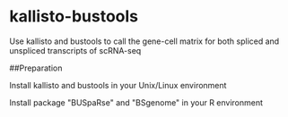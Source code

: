 # kallisto-bustools
Use kallisto and bustools to call the gene-cell matrix for both spliced and unspliced transcripts of scRNA-seq

##Preparation

Install kallisto and bustools in your Unix/Linux environment

Install package "BUSpaRse" and "BSgenome" in your R environment  
